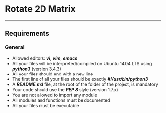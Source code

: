 # Rotate 2D Matrix
****
## Requirements
### General


* Allowed editors: ***vi***, ***vim***, ***emacs***
* All your files will be interpreted/compiled on Ubuntu 14.04 LTS using ***python3*** (version 3.4.3)
* All your files should end with a new line
* The first line of all your files should be exactly ***#!/usr/bin/python3***
* A ***README.md*** file, at the root of the folder of the project, is mandatory
* Your code should use the ***PEP 8*** style (version 1.7.x)
* You are not allowed to import any module
* All modules and functions must be documented
* All your files must be executable
